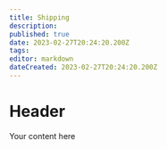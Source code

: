 ```yaml
---
title: Shipping
description: 
published: true
date: 2023-02-27T20:24:20.200Z
tags: 
editor: markdown
dateCreated: 2023-02-27T20:24:20.200Z
---
```


# Header
Your content here